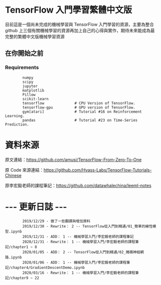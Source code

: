 # TensorFlow 入門學習繁體中文版

目前這是一個尚未完成的機械學習與 TensorFlow 入門學習的資源，主要為整合 github 上三個有關機械學習的資源再加上自己的心得與實作，期待未來能成為最完整的繁體中文版機械學習資源

## 在你開始之前 

### Requirements
 
            numpy
            scipy
            jupyter
            matplotlib
            Pillow
            scikit-learn
            tensorflow              # CPU Version of TensorFlow.
            tensorflow-gpu	        # GPU version of TensorFlow.
            gym[atari]              # Tutorial #16 on Reinforcement Learning.
            pandas                  # Tutorial #23 on Time-Series Prediction.
                      
# 資料來源

原文連結：https://github.com/amusi/TensorFlow-From-Zero-To-One  

原 Code 來源連結：https://github.com/Hvass-Labs/TensorFlow-Tutorials-Chinese

原李宏毅老師的課程筆記：https://github.com/datawhalechina/leeml-notes            

# --- 更新日誌 ---
            2019/12/29 - 做了一些翻譯與增加資料
            2019/12/30 - Rewrite： 2 -- TensorFlow從入門到精通/01_簡單的線性模型.ipynb
            2019/12/31 - ADD： 1 -- 機械學習入門/李宏毅老師的課程筆記
            2020/12/31 - Rewrite： 1 -- 機械學習入門/李宏毅老師的課程筆記/chapter1 ~ 8
            2020/01/05 - ADD： 2 -- TensorFlow從入門到精通/02_捲積神經網路.ipynb
            2020/01/06 - ADD： 1 -- 機械學習入門/李宏毅老師的課程筆記/chapter4/GradientDescentDemo.ipynb
            2020/03/16 - Rewrite： 1 -- 機械學習入門/李宏毅老師的課程筆記/chapter9 ~ 22
